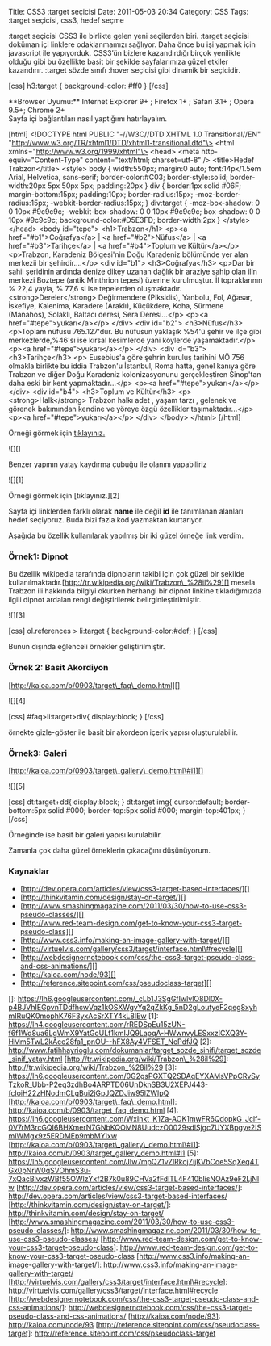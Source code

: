 Title: CSS3 :target seçicisi
Date: 2011-05-03 20:34
Category: CSS
Tags: :target seçicisi, css3, hedef seçme

:target seçicisi CSS3 ile birlikte gelen yeni seçilerden biri. :target
seçicisi doküman içi linklere odaklanmamızı sağlıyor. Daha önce bu işi
yapmak için javascript ile yapıyorduk. CSS3’ün bizlere kazandırdığı
birçok yenilikte olduğu gibi bu özellikte basit bir şekilde
sayfalarımıza güzel etkiler kazandırır. :target sözde sınıfı :hover
seçicisi gibi dinamik bir seçicidir.

[css] h3:target { background-color: \#ff0 } [/css]

<div class="tarayiciuyum">
**Browser Uyumu:**  
Internet Explorer 9+ ;  
Firefox 1+ ;  
Safari 3.1+ ;  
Opera 9.5+;  
Chrome 2+

</div>
Sayfa içi bağlantıları nasıl yaptığımı hatırlayalım.

[html] \<!DOCTYPE html PUBLIC "-//W3C//DTD XHTML 1.0 Transitional//EN"
"http://www.w3.org/TR/xhtml1/DTD/xhtml1-transitional.dtd"\> \<html
xmlns="http://www.w3.org/1999/xhtml"\> \<head\> \<meta
http-equiv="Content-Type" content="text/html; charset=utf-8" /\>
\<title\>Hedef Trabzon\</title\> \<style\> body { width:550px; margin:0
auto; font:14px/1.5em Arial, Helvetica, sans-serif; border-color:\#C03;
border-style:solid; border-width:20px 5px 50px 5px; padding:20px } div {
border:1px solid \#06F; margin-bottom:15px; padding:10px;
border-radius:15px; -moz-border-radius:15px; -webkit-border-radius:15px;
} div:target { -moz-box-shadow: 0 0 10px \#9c9c9c; -webkit-box-shadow: 0
0 10px \#9c9c9c; box-shadow: 0 0 10px \#9c9c9c;
background-color:\#D5E3FD; border-width:2px } \</style\> \</head\>
\<body id="tepe"\> \<h1\>Trabzon\</h1\> \<p\>\<a
href="\#b1"\>Coğrafya\</a\> | \<a href="\#b2"\>Nüfus\</a\> | \<a
href="\#b3"\>Tarihçe\</a\> | \<a href="\#b4"\>Toplum ve
Kültür\</a\>\</p\> \<p\>Trabzon, Karadeniz Bölgesi'nin Doğu Karadeniz
bölümünde yer alan merkezii bir şehirdir....\</p\> \<div id="b1"\>
\<h3\>Coğrafya\</h3\> \<p\>Dar bir sahil şeridinin ardında denize dikey
uzanan dağlık bir araziye sahip olan ilin merkezi Boztepe (antik
Minthrion tepesi) üzerine kurulmuştur. İl topraklarının % 22,4 yayla, %
77,6 si ise tepelerden oluşmaktadır. \<strong\>Dereler\</strong\>
Değirmendere (Piksidis), Yanbolu, Fol, Ağasar, İskefiye, Kalenima,
Karadere (Araklı), Küçükdere, Koha, Sürmene (Manahos), Solaklı, Baltacı
deresi, Sera Deresi...\</p\> \<p\>\<a href="\#tepe"\>yukarı\</a\>\</p\>
\</div\> \<div id="b2"\> \<h3\>Nüfus\</h3\> \<p\>Toplam nüfusu
765.127'dur. Bu nüfusun yaklaşık %54'ü şehir ve ilçe gibi
merkezlerde,%46'sı ise kırsal kesimlerde yani köylerde
yaşamaktadır.\</p\> \<p\>\<a href="\#tepe"\>yukarı\</a\>\</p\> \</div\>
\<div id="b3"\> \<h3\>Tarihçe\</h3\> \<p\> Eusebius'a göre şehrin
kuruluş tarihini MÖ 756 olmakla birlikte bu iddia Trabzon'u İstanbul,
Roma hatta, genel kanıya göre Trabzon ve diğer Doğu Karadeniz
kolonizasyonunu gerçekleştiren Sinop'tan daha eski bir kent
yapmaktadır...\</p\> \<p\>\<a href="\#tepe"\>yukarı\</a\>\</p\> \</div\>
\<div id="b4"\> \<h3\>Toplum ve Kültür\</h3\>
\<p\>\<strong\>Halk\</strong\> Trabzon halkı adet , yaşam tarzı ,
gelenek ve görenek bakımından kendine ve yöreye özgü özellikler
taşımaktadır...\</p\> \<p\>\<a href="\#tepe"\>yukarı\</a\>\</p\>
\</div\> \</body\> \</html\> [/html]

Örneği görmek için [tıklayınız.][]

![][]

Benzer yapının yatay kaydırma çubuğu ile olanını yapabiliriz

![][1]

Örneği görmek için [tıklayınız.][2]

Sayfa içi linklerden farklı olarak **name** ile değil **id** ile
tanımlanan alanları hedef seçiyoruz. Buda bizi fazla kod yazmaktan
kurtarıyor.

Aşağıda bu özellik kullanılarak yapılmış bir iki güzel örneğe link
verdim.

### Örnek1: Dipnot

Bu özellik wikipedia tarafında dipnoların takibi için çok güzel bir
şekilde
kullanılmaktadır.[http://tr.wikipedia.org/wiki/Trabzon\_%28il%29][]
mesela Trabzon ili hakkında bilgiyi okurken herhangi bir dipnot linkine
tıkladığımızda ilgili dipnot ardalan rengi değiştirilerek
belirginleştirilmiştir.

![][3]  

[css] ol.references &gt; li:target { background-color:\#def; } [/css]

Bunun dışında eğlenceli örnekler geliştirilmiştir.

### Örnek 2: Basit Akordiyon

[http://kaioa.com/b/0903/target\_faq\_demo.html][]

![][4]

[css] \#faq\>li:target\>div{ display:block; } [/css]

örnekte gizle-göster ile basit bir akordeon içerik yapısı
oluşturulabilir.

### Örnek3: Galeri

[http://kaioa.com/b/0903/target\_gallery\_demo.html\#i1][]

![][5]

[css] dt:target+dd{ display:block; } dt:target img{ cursor:default;
border-bottom:5px solid \#000; border-top:5px solid \#000;
margin-top:401px; } [/css]

Örneğinde ise basit bir galeri yapısı kurulabilir.

Zamanla çok daha güzel örneklerin çıkacağını düşünüyorum.

### Kaynaklar

-   [http://dev.opera.com/articles/view/css3-target-based-interfaces/][]
-   [http://thinkvitamin.com/design/stay-on-target/][]
-   [http://www.smashingmagazine.com/2011/03/30/how-to-use-css3-pseudo-classes/][]
-   [http://www.red-team-design.com/get-to-know-your-css3-target-pseudo-class][]
-   [http://www.css3.info/making-an-image-gallery-with-target/][]
-   [http://virtuelvis.com/gallery/css3/target/interface.html\#recycle][]
-   [http://webdesignernotebook.com/css/the-css3-target-pseudo-class-and-css-animations/][]
-   [http://kaioa.com/node/93][]
-   [http://reference.sitepoint.com/css/pseudoclass-target][]

</p>

  [tıklayınız.]: http://www.fatihhayrioglu.com/dokumanlar/target_sozde_sinifi/target_sozde_sinif.html
  []: https://lh6.googleusercontent.com/_cLb1J3SgGfIwlvlO8Dl0X-p4BJVhIEGpvnTDdfhcwVqz1kOSXWgvYq2qZkKg_5nD2gLoutyeF2qeg8xyhmIRuQK0mophK76F3yxAcSrXTY4kL8IEw
  [1]: https://lh4.googleusercontent.com/rREDSpEu15zUN-f6f1Wd8ua6LgWmX9YatGoULf1kmIJQ9LapqA-HWwnvyLESxxzICXQ3Y-HMm5TwL2kAce28fa1_pnOU--hFX8Ay4VFSET_NePdfJQ
  [2]: http://www.fatihhayrioglu.com/dokumanlar/target_sozde_sinifi/target_sozde_sinif_yatay.html
  [http://tr.wikipedia.org/wiki/Trabzon\_%28il%29]: http://tr.wikipedia.org/wiki/Trabzon_%28il%29
  [3]: https://lh6.googleusercontent.com/0G2gsPGXTQ2SDAqEYXAMsVPpCRvSyTzkoR_Ubb-P2eq3zdhBo4ARPTD06UnDknSB3U2XEPJ443-fcloiH22zHNodmCLgBui2jGpJQZDJiw95lZWlpQ
  [http://kaioa.com/b/0903/target\_faq\_demo.html]: http://kaioa.com/b/0903/target_faq_demo.html
  [4]: https://lh6.googleusercontent.com/WxInkt_K1Za-AOK1mwFR6QdopkG_Jclf-0V7rM3rcGQI6BHXmerN7GNbKQOMN8UudczO0029sdlSjgc7UYXBpgye2ISmIWMgx9z5ERDMEp9mbMYIxw
  [http://kaioa.com/b/0903/target\_gallery\_demo.html\#i1]: http://kaioa.com/b/0903/target_gallery_demo.html#i1
  [5]: https://lh5.googleusercontent.com/JIw7mpQZ1vZlRkcjZijKVbCoe5SqXeq4TGx0pNrW0qSVOhmS3u-7xQacBlvxzWBf55OWlzYxf2B7k0u89CHVa2fFdlTL4F410blisNOAz9eF2LjNlw
  [http://dev.opera.com/articles/view/css3-target-based-interfaces/]: http://dev.opera.com/articles/view/css3-target-based-interfaces/
  [http://thinkvitamin.com/design/stay-on-target/]: http://thinkvitamin.com/design/stay-on-target/
  [http://www.smashingmagazine.com/2011/03/30/how-to-use-css3-pseudo-classes/]:
    http://www.smashingmagazine.com/2011/03/30/how-to-use-css3-pseudo-classes/
  [http://www.red-team-design.com/get-to-know-your-css3-target-pseudo-class]:
    http://www.red-team-design.com/get-to-know-your-css3-target-pseudo-class
  [http://www.css3.info/making-an-image-gallery-with-target/]: http://www.css3.info/making-an-image-gallery-with-target/
  [http://virtuelvis.com/gallery/css3/target/interface.html\#recycle]: http://virtuelvis.com/gallery/css3/target/interface.html#recycle
  [http://webdesignernotebook.com/css/the-css3-target-pseudo-class-and-css-animations/]:
    http://webdesignernotebook.com/css/the-css3-target-pseudo-class-and-css-animations/
  [http://kaioa.com/node/93]: http://kaioa.com/node/93
  [http://reference.sitepoint.com/css/pseudoclass-target]: http://reference.sitepoint.com/css/pseudoclass-target
